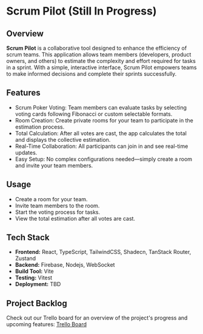 # Scrum Pilot (Still In Progress)

## Overview

**Scrum Pilot** is a collaborative tool designed to enhance the efficiency of scrum teams. This application allows team members (developers, product owners, and others) to estimate the complexity and effort required for tasks in a sprint. With a simple, interactive interface, Scrum Pilot empowers teams to make informed decisions and complete their sprints successfully.

## Features

- Scrum Poker Voting: Team members can evaluate tasks by selecting voting cards following Fibonacci or custom selectable formats.
- Room Creation: Create private rooms for your team to participate in the estimation process.
- Total Calculation: After all votes are cast, the app calculates the total and displays the collective estimation.
- Real-Time Collaboration: All participants can join in and see real-time updates.
- Easy Setup: No complex configurations needed—simply create a room and invite your team members.

## Usage

- Create a room for your team.
- Invite team members to the room.
- Start the voting process for tasks.
- View the total estimation after all votes are cast.

## Tech Stack

- **Frontend:** React, TypeScript, TailwindCSS, Shadecn, TanStack Router, Zustand
- **Backend:** Firebase, Nodejs, WebSocket
- **Build Tool:** Vite
- **Testing:** Vitest
- **Deployment:** TBD

## Project Backlog

Check out our Trello board for an overview of the project's progress and upcoming features: [Trello Board](https://trello.com/b/jii6OPvb/scrum-pilot)
